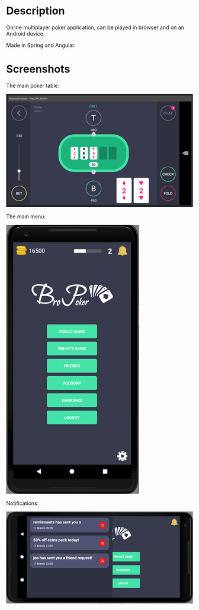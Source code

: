 # Description
Online multiplayer poker application, can be played in browser and on an Android device.

Made in Spring and Angular.

# Screenshots
The main poker table:

![poker1](https://github.com/Bryanx/poker/blob/master/web-client/src/assets/img/poker1.png)

The main menu:

![poker2](https://github.com/Bryanx/poker/blob/master/web-client/src/assets/img/poker2.png)

Notifications:

![poker3](https://github.com/Bryanx/poker/blob/master/web-client/src/assets/img/poker3.png)
